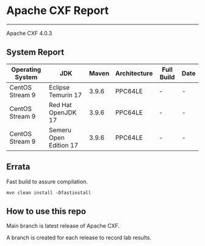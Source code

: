 # Apache CXF Report
--- 

Apache CXF 4.0.3

## System Report

| Operating System    | JDK       | Maven | Architecture | Full Build | Date  |
|---------------------|-----------|-------|--------------|------------|-------|
| CentOS Stream 9         | Eclipse Temurin 17  | 3.9.6 | PPC64LE      | - | - |
| CentOS Stream 9         | Red Hat OpenJDK 17  | 3.9.6 | PPC64LE      | - | - |
| CentOS Stream 9         | Semeru Open Edition 17  | 3.9.6 | PPC64LE  | - | - |



## Errata


Fast build to assure compilation. 
```
mvn clean install -Dfastinstall
```

## How to use this repo

Main branch is latest release of Apache CXF.

A branch is created for each release to record lab results.
